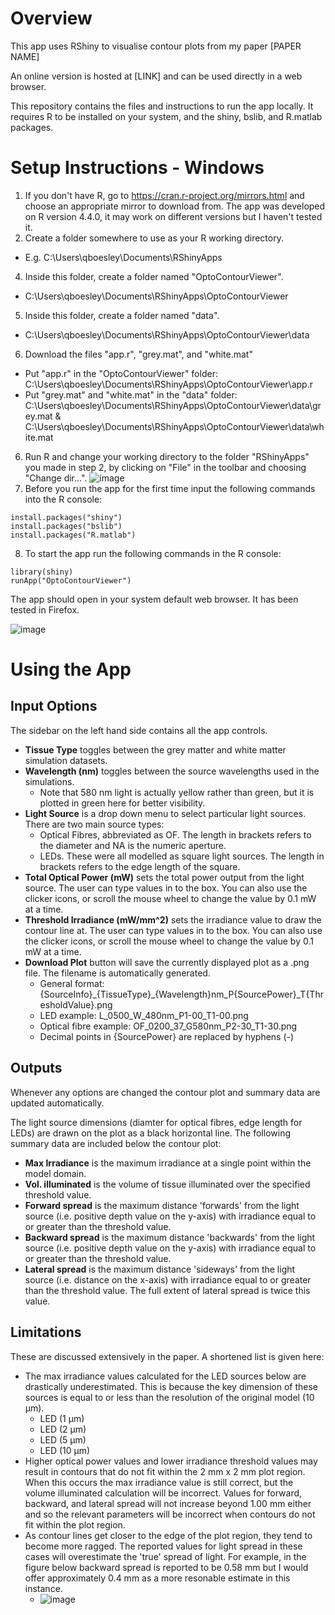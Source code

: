# Overview
This app uses RShiny to visualise contour plots from my paper [PAPER NAME]

An online version is hosted at [LINK] and can be used directly in a web browser. 

This repository contains the files and instructions to run the app locally. It requires R to be installed on your system, and the shiny, bslib, and R.matlab packages.

# Setup Instructions - Windows

1) If you don't have R, go to https://cran.r-project.org/mirrors.html and choose an appropriate mirror to download from. The app was developed on R version 4.4.0, it may work on different versions but I haven't tested it.
2) Create a folder somewhere to use as your R working directory.
  - E.g. C:\Users\qboesley\Documents\RShinyApps
4) Inside this folder, create a folder named "OptoContourViewer".
  - C:\Users\qboesley\Documents\RShinyApps\OptoContourViewer
5) Inside this folder, create a folder named "data".
  - C:\Users\qboesley\Documents\RShinyApps\OptoContourViewer\data
6) Download the files "app.r", "grey.mat", and "white.mat"
  - Put "app.r" in the "OptoContourViewer" folder: C:\Users\qboesley\Documents\RShinyApps\OptoContourViewer\app.r
  - Put "grey.mat" and "white.mat" in the "data" folder: C:\Users\qboesley\Documents\RShinyApps\OptoContourViewer\data\grey.mat & C:\Users\qboesley\Documents\RShinyApps\OptoContourViewer\data\white.mat
6) Run R and change your working directory to the folder "RShinyApps" you made in step 2, by clicking on "File" in the toolbar and choosing "Change dir...".
![image](https://github.com/qboesley/optical-irradiance-contour-viewer/assets/127060519/20e75cc2-803b-46dd-bc31-67fac6f5a0d9)
7) Before you run the app for the first time input the following commands into the R console:
  ```
  install.packages("shiny")
  install.packages("bslib")
  install.packages("R.matlab")
  ```
8) To start the app run the following commands in the R console:
  ```
  library(shiny)
  runApp("OptoContourViewer")
  ```
  The app should open in your system default web browser. It has been tested in Firefox. 
  
![image](https://github.com/qboesley/optical-irradiance-contour-viewer/assets/127060519/cf03471a-7c12-40cd-8b0d-93b6e5eba49e)

# Using the App
## Input Options
The sidebar on the left hand side contains all the app controls. 
- **Tissue Type** toggles between the grey matter and white matter simulation datasets.
- **Wavelength (nm)** toggles between the source wavelengths used in the simulations.
  - Note that 580 nm light is actually yellow rather than green, but it is plotted in green here for better visibility.
- **Light Source** is a drop down menu to select particular light sources. There are two main source types:
  - Optical Fibres, abbreviated as OF. The length in brackets refers to the diameter and NA is the numeric aperture.
  - LEDs. These were all modelled as square light sources. The length in brackets refers to the edge length of the square.
- **Total Optical Power (mW)** sets the total power output from the light source. The user can type values in to the box. You can also use the clicker icons, or scroll the mouse wheel to change the value by 0.1 mW at a time.
- **Threshold Irradiance (mW/mm^2)** sets the irradiance value to draw the contour line at. The user can type values in to the box. You can also use the clicker icons, or scroll the mouse wheel to change the value by 0.1 mW at a time.
- **Download Plot** button will save the currently displayed plot as a .png file. The filename is automatically generated.
  - General format: {SourceInfo}\_{TissueType}_{Wavelength}nm_P{SourcePower}_T{ThresholdValue}.png
  - LED example: L_0500_W_480nm_P1-00_T1-00.png
  - Optical fibre example: OF_0200_37_G580nm_P2-30_T1-30.png
  - Decimal points in {SourcePower} are replaced by hyphens (-)

## Outputs
Whenever any options are changed the contour plot and summary data are updated automatically.

The light source dimensions (diamter for optical fibres, edge length for LEDs) are drawn on the plot as a black horizontal line. 
The following summary data are included below the contour plot:
- **Max Irradiance** is the maximum irradiance at a single point within the model domain.
- **Vol. illuminated** is the volume of tissue illuminated over the specified threshold value.
- **Forward spread** is the maximum distance 'forwards' from the light source (i.e. positive depth value on the y-axis) with irradiance equal to or greater than the threshold value.
- **Backward spread** is the maximum distance 'backwards' from the light source (i.e. positive depth value on the y-axis) with irradiance equal to or greater than the threshold value.
- **Lateral spread** is the maximum distance 'sideways' from the light source (i.e. distance on the x-axis) with irradiance equal to or greater than the threshold value. The full extent of lateral spread is twice this value.

## Limitations
These are discussed extensively in the paper. A shortened list is given here:
- The max irradiance values calculated for the LED sources below are drastically underestimated. This is because the key dimension of these sources is equal to or less than the resolution of the original model (10 µm).
  - LED (1 µm)
  - LED (2 µm)
  - LED (5 µm)
  - LED (10 µm)
- Higher optical power values and lower irradiance threshold values may result in contours that do not fit within the 2&nbsp;mm&nbsp;x&nbsp;2&nbsp;mm plot region. When this occurs the max irradiance value is still correct, but the volume illuminated calculation will be incorrect. Values for forward, backward, and lateral spread will not increase beyond 1.00 mm either and so the relevant parameters will be incorrect when contours do not fit within the plot region.
- As contour lines get closer to the edge of the plot region, they tend to become more ragged. The reported values for light spread in these cases will overestimate the 'true' spread of light. For example, in the figure below backward spread is reported to be 0.58&nbsp;mm but I would offer approximately 0.4&nbsp;mm as a more resonable estimate in this instance.
  - ![image](https://github.com/qboesley/optical-irradiance-contour-viewer/assets/127060519/62dc05fa-a252-477e-8bf1-ffccccea0158)

